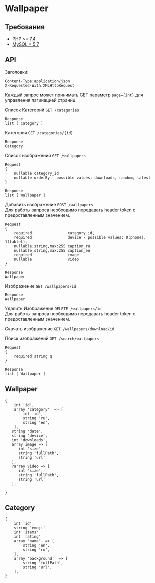 # Wallpaper

## Требования
- [PHP >= 7.4](http://php.net/)
- [MySQL = 5.7](https://www.mysql.com/)


## API


Заголовки: 
```
Content-Type:application/json
X-Requested-With:XMLHttpRequest
```
Каждый запрос может принимать GET параметр ``` page={int} ``` для управления пагинацией страниц  


Список Категорий ``` GET /categories ```
```
Response
list [ Category ]
```



Категория ``` GET /categories/{id} ```
```
Response
Category
```



Список изображений ``` GET /wallpapers ```
```
Request 
{
    nullable category_id
    nullable orderBy - possible values: downloads, random, latest
}
```

```
Response 
list [ Wallpaper ]
```



Добавить изображение ``` POST /wallpapers ```  
Для работы запроса необходимо передавать header token с предоставленным значением.
```
Request
{
    required                category_id,
    required                device - possible values: 0(phone), 1(tablet),
    nullable,string,max:255 caption_ru
    nullable,string,max:255 caption_en
    required                image
    nullable                video
}
```
```
Response
Wallpaper
```



Изображение ``` GET /wallpapers/id ```
```
Response 
Wallpaper
```


Удалить Изображение ``` DELETE /wallpapers/id ```  
Для работы запроса необходимо передавать header token с предоставленным значением.



Скачать изображение ``` GET /wallpapers/download/id ```



Поиск изображений ``` GET /search/wallpapers ```
```
Request 
{
    required|string q
}
```

```
Response 
list [ Wallpaper ]
```



## Wallpaper
```
{
    int 'id',
    array 'category'  => [
        int 'id',
        string 'ru',
        string 'en',
    ],
   string 'date',
   string 'device',
   int 'downloads',
   array image => [
      int 'size',
      string 'fullPath',
      string 'url'
   ],
   ?array video => [
      int 'size',
      string 'fullPath',
      string 'url'
   ],

}
```



## Category
```
{
    int 'id',
    string 'emoji'
    int 'items'
    int 'rating'
    array 'name'  => [
        string 'en',
        string 'ru',
    ],
    array 'background'  => [
        string 'fullPath',
        string 'url',
    ],
}
```

